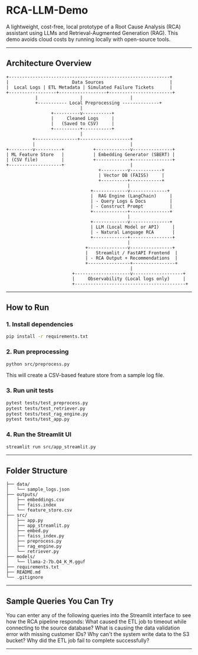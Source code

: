 # RCA-LLM-Demo

A lightweight, cost-free, local prototype of a Root Cause Analysis (RCA) assistant using LLMs and Retrieval-Augmented Generation (RAG). This demo avoids cloud costs by running locally with open-source tools.

---

## Architecture Overview

```ascii
+-------------------------------------------------------------+
|                        Data Sources                         |
|  Local Logs | ETL Metadata | Simulated Failure Tickets      |
+------------------+------------------+------------------------+
           |                |                  |
           +----------- Local Preprocessing --------------+
                            |
                 +----------v-----------+
                 |     Cleaned Logs     |
                 |   (Saved to CSV)     |
                 +----------+-----------+
                            |
          +----------------+-------------------+
          |                                    |
+---------v----------+           +-------------v---------------+
| ML Feature Store   |           | Embedding Generator (SBERT) |
| (CSV file)         |           +-------------+---------------+
+--------------------+                         |
                                   +----------v------------+
                                   | Vector DB (FAISS)     |
                                   +----------+------------+
                                              |
                                +-------------v--------------+
                                |  RAG Engine (LangChain)     |
                                | - Query Logs & Docs         |
                                | - Construct Prompt          |
                                +-------------+---------------+
                                              |
                                +-------------v---------------+
                                | LLM (Local Model or API)     |
                                | - Natural Language RCA       |
                                +-------------+----------------+
                                              |
                              +---------------v----------------+
                              |   Streamlit / FastAPI Frontend  |
                              | - RCA Output + Recommendations  |
                              +----------------+----------------+
                                               |
                         +---------------------v-------------------+
                         |     Observability (Local logs only)     |
                         +------------------------------------------+

```

---

## How to Run

### 1. Install dependencies

```bash
pip install -r requirements.txt
```

### 2. Run preprocessing

```bash
python src/preprocess.py
```

This will create a CSV-based feature store from a sample log file.

### 3. Run unit tests

```bash
pytest tests/test_preprocess.py
pytest tests/test_retriever.py
pytest tests/test_rag_engine.py
pytest tests/test_app.py
```


### 4. Run the Streamlit UI

```bash
streamlit run src/app_streamlit.py
```

---

## Folder Structure

```
├── data/
│   └── sample_logs.json
├── outputs/
│   ├── embeddings.csv
│   ├── faiss.index
│   └── feature_store.csv
├── src/
│   ├── app.py
│   ├── app_streamlit.py
│   ├── embed.py
│   ├── faiss_index.py
│   ├── preprocess.py
│   ├── rag_engine.py
│   └── retriever.py
├── models/
│   └── llama-2-7b.Q4_K_M.gguf
├── requirements.txt
├── README.md
└── .gitignore
```

---

## Sample Queries You Can Try
You can enter any of the following queries into the Streamlit interface to see how the RCA pipeline responds:
What caused the ETL job to timeout while connecting to the source database?
What is causing the data validation error with missing customer IDs?
Why can't the system write data to the S3 bucket?
Why did the ETL job fail to complete successfully?

---